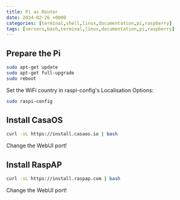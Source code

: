 ```yaml
---
title: Pi as Router
date: 2024-02-26 +0000
categories: [terminal,shell,linux,documentation,pi,raspberry]
tags: [servers,bash,terminal,linux,documentation,pi,raspberry]
---
```


## Prepare the Pi

```bash
sudo apt-get update
sudo apt-get full-upgrade
sudo reboot
```

Set the WiFi country in raspi-config's Localisation Options:

```bash
sudo raspi-config
```

## Install CasaOS

```bash
curl -sL https://install.casaos.io | bash
```

Change the WebUI port!

## Install RaspAP

```bash
curl -sL https://install.raspap.com | bash
```

Change the WebUI port!

